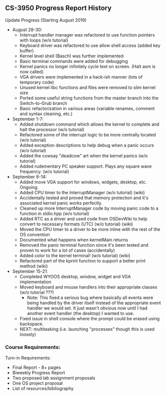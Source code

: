 ## CS-3950 Progress Report History
Update Progress (Starting August 2019)
- August 28-30:
    - Interrupt handler manager was refactored to use function pointers with loops (w/o tutorial)
    - Keyboard driver was refactored to use allow shell access (added key buffer)
    - Kernel level shell (Basch) was further implemented
    - Basic terminal commands were added for debugging
    - Kernel panics no longer infinitely cycle text on screen. (Halt asm is now called)
    - VGA drivers were implemented in a hack-ish manner (lots of temporary code)
    - Unused kernel libc functions and files were removed to slim kernel size
    - Ported some useful string functions from the master branch into the Switch-to-Grub branch
    - Basic refactorization in various areas (variable renames, comment and syntax cleaning, etc.)
- September 1-7:
    - Added shutdown command which allows the kernel to complete and halt the processor (w/o tutorial)
    - Refactored some of the interrupt logic to be more centrally located (w/o tutorial)
    - Added exception descriptions to help debug when a panic occurs (w/o tutorial)
    - Added the cowsay "deadcow" art when the kernel panics (w/o tutorial)
    - Added rudementary PC speaker support. Plays any square wave frequency. (w/o tutorial)
- September 8-14:
    - Added move VGA support for windows, widgets, desktop, etc. Ongoing.
    - Added CPU timer to the InterruptManager (w/o tutorial) (wiki)
    - Accidentally tested and proved that memory protection and it's associated kernel panic works perfectly.
    - Cleaned up more InterruptManager code by moving panic code to a function in stdio.hpp (w/o tutorial)
    - Added RTC as a driver and used code from OSDevWiki to help convert to necessary formats (UTC) (w/o tutorial) (wiki)
    - Moved the CPU timer to a driver to be more inline with the rest of the OS convention
    - Documented what happens when kernelMain returns
    - Removed the panic terminal function since it's been tested and proven to work for a lot of cases (accidentally)
    - Added color to the kernel terminal! (w/o tutorial) (wiki)
    - Refactored part of the kprint function to support a better print method (wiki)
- September 15-21:
    - Completed WYOOS desktop, window, widget and VGA implementation
    - Moved keyboard and mouse handlers into their appropriate classes (w/o tutorial ???)
        - Note: This fixed a serious bug where basically all events were being handled by the driver itself
                instead of the appropriate event handler we would set. It just wasn't obvious now until I
                had another event handler (the desktop) I wanted to use.
    - Fixed issue in shell console where the prompt could be erased using backspace.
    - NEXT: multitasking (i.e. launching "processes" though this is used loosely)

### Course Requirements:
Turn-in Requirements:
- Final Report - 8+ pages
- Biweekly Progress Report
- Two proposed lab assignment proposals
- One OS project proposal
- List of resources/bibliography
